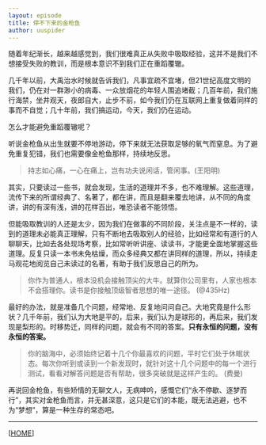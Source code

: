 ```yaml
---
layout: episode
title: 停不下来的金枪鱼
author: uuspider
---
```

随着年纪渐长，越来越感觉到，我们很难真正从失败中吸取经验，这并不是我们不想接受失败的教训，而是根本意识不到我们正在重蹈覆辙。

几千年以前，大禹治水时候就告诉我们，凡事宜疏不宜堵，但21世纪高度文明的我们，仍在对一群渺小的病毒、一众放烟花的年轻人围追堵截；几百年前，我们施行海禁，坐井观天，夜郎自大，止步不前，如今我们仍在互联网上重复做着同样的事而不自觉；几十年前，我们搞运动，今天，我们仍在运动。

怎么才能避免重蹈覆辙呢？

听说金枪鱼从出生就要不停地游动，停下来就无法获取足够的氧气而窒息。为了避免重复犯错，我们也需要像金枪鱼那样，持续地反思。

> 持志如心痛，一心在痛上，岂有功夫说闲话，管闲事。(王阳明)

其实，只要读过一些书，就会发现，生活的道理并不多，也不难理解。这些道理，流传下来的所谓经典了、名著了，都在讲，而且是翻来覆去地讲，从不同的角度讲，讲的有深有浅，讲的花样百出，唯恐读者不能领悟。

但能吸取教训的人还是太少，因为我们在做事的不同阶段，关注点是不一样的，读到的道理未必能真正理解，只有不断地去吸取别人的经验，比如经常和有道行的人聊聊天，比如去各处现场考察，比如常听听讲座、读读书，才能更全面地掌握这些道理。反复只读一本书未免枯燥，而众多经典又都在讲同样的道理，所以，持续走马观花地阅览自己未读过的名著，有助于我们反思自己的所为。

> 你作为普通人，根本没机会接触顶尖的大牛。就算你公司里有，人家也根本不会搭理你。读书是你接触顶级智者思想的唯一途径。 (@435Hz)

最好的办法，就是准备几个问题，经常地、反复地问问自己。大地究竟是什么形状？几千年前，我们认为大地是平的，后来，我们认为是球形的，再后来，我们发现是梨形的。时移势迁，同样的问题，就会有不同的答案。**只有永恒的问题，没有永恒的答案。**

> 你的脑海中，必须始终记着十几个你最喜欢的问题，平时它们处于休眠状态。每次你听到或读到一个新发现时，就针对这十几个问题中的每一个进行测试，看看对解答问题是否有帮助，很多突破就是这样产生的。 (费曼)

再说回金枪鱼，有些矫情的无聊文人，无病呻吟，感慨它们“永不停歇、逐梦而行”，其实对金枪鱼而言，并无甚深意，这只是它们的本能，既无法逃避，也不为“梦想”，算是一种生存的常态吧。

***

[[HOME][episode]]

[episode]:http://about.uuspider.com/2019/06/02/episodeindex.html
